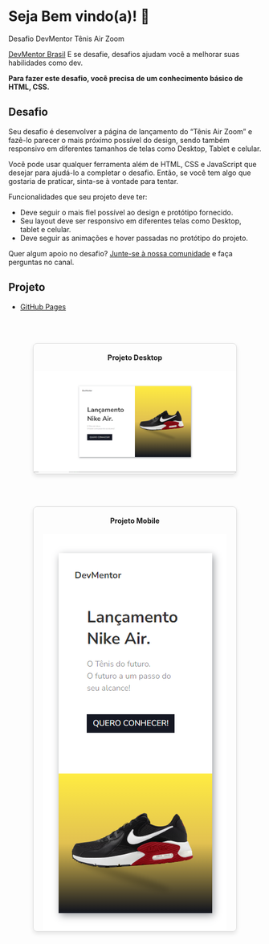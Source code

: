 # Seja Bem vindo(a)! 👋

Desafio DevMentor Tênis Air Zoom

[DevMentor Brasil](https://www.devmentor.com.br) E se desafie, desafios ajudam você a melhorar suas habilidades como dev.

**Para fazer este desafio, você precisa de um conhecimento básico de HTML, CSS.**

## Desafio

Seu desafio é desenvolver a página de lançamento do “Tênis Air Zoom” e fazê-lo parecer o mais próximo possível do design, sendo também responsivo em diferentes tamanhos de telas como Desktop, Tablet e celular.

Você pode usar qualquer ferramenta além de HTML, CSS e JavaScript que desejar para ajudá-lo a completar o desafio. Então, se você tem algo que gostaria de praticar, sinta-se à vontade para tentar.

Funcionalidades que seu projeto deve ter:

- Deve seguir o mais fiel possível ao design e protótipo fornecido.
- Seu layout deve ser responsivo em diferentes telas como Desktop, tablet e celular.
- Deve seguir as animações e hover passadas no protótipo do projeto.

Quer algum apoio no desafio? [Junte-se à nossa comunidade](https://www.devmentor.com.br/comunidade) e faça perguntas no canal.

## Projeto

- [GitHub Pages](https://pages.github.com/gabrielvieiratech/landing-page-tenis)

<div style="text-align: center; margin:4rem auto; border: 1px solid #ddd; border-radius: 8px; box-shadow: 0 4px 8px rgba(0,0,0,0.1); max-width: 80%;">
    <h4>Projeto Desktop</h4>
    <img src="./assets/images/projetoDesktop.png"  alt="Projeto no Desktop">
</div>

<div style="text-align: center; margin:4rem auto;  border: 1px solid #ddd; border-radius: 8px; box-shadow: 0 4px 8px rgba(0,0,0,0.1); max-width: 80%;">
    <h4>Projeto Mobile</h4>
    <img src="./assets/images/projetoMobile.png"  alt="Projeto no Mobile" style="">
</div>
